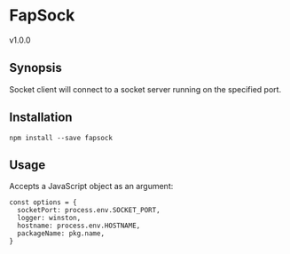 # FapSock

v1.0.0

## Synopsis

Socket client will connect to a socket server running on the specified port.

## Installation

	npm install --save fapsock

## Usage

Accepts a JavaScript object as an argument:

	const options = {
	  socketPort: process.env.SOCKET_PORT,
	  logger: winston,
	  hostname: process.env.HOSTNAME,
	  packageName: pkg.name,
	}